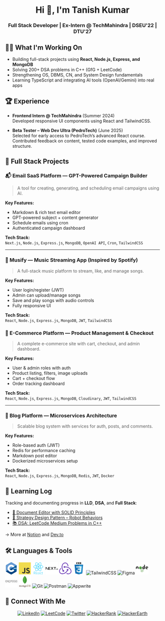 <h1 align="center">Hi 👋, I'm Tanish Kumar</h1>
<h3 align="center">Full Stack Developer | Ex-Intern @ TechMahindra | DSEU'22 | DTU'27</h3>


## 👨‍💻 What I'm Working On

- Building full-stack projects using **React, Node.js, Express, and MongoDB**
- Solving 200+ DSA problems in C++ (GfG + LeetCode)
- Strengthening OS, DBMS, CN, and System Design fundamentals
- Learning TypeScript and integrating AI tools (OpenAI/Gemini) into real apps


## 🏆 Experience

- **Frontend Intern @ TechMahindra** (Summer 2024)  
  Developed responsive UI components using React and TailwindCSS.

- **Beta Tester – Web Dev Ultra (PedroTech)** (June 2025)  
  Selected for early access to PedroTech’s advanced React course.  
  Contributed feedback on content, tested code examples, and improved structure.



## 🚀 Full Stack Projects
### 📬 Email SaaS Platform — GPT-Powered Campaign Builder  
> A tool for creating, generating, and scheduling email campaigns using AI.

**Key Features:**  
- Markdown & rich text email editor  
- GPT-powered subject + content generator  
- Schedule emails using cron  
- Authenticated campaign dashboard

**Tech Stack:**  
`Next.js`, `Node.js`, `Express.js`, `MongoDB`, `OpenAI API`, `Cron`, `TailwindCSS`

---

### 🎵 Musify — Music Streaming App (Inspired by Spotify)  
> A full-stack music platform to stream, like, and manage songs.

**Key Features:**  
- User login/register (JWT)
- Admin can upload/manage songs  
- Save and play songs with audio controls  
- Fully responsive UI

**Tech Stack:**  
`React`, `Node.js`, `Express.js`, `MongoDB`, `JWT`, `TailwindCSS`


### 🛒 E-Commerce Platform — Product Management & Checkout  
> A complete e-commerce site with cart, checkout, and admin dashboard.

**Key Features:**  
- User & admin roles with auth  
- Product listing, filters, image uploads  
- Cart + checkout flow  
- Order tracking dashboard

**Tech Stack:**  
`React`, `Node.js`, `Express.js`, `MongoDB`, `Cloudinary`, `JWT`, `TailwindCSS`

---

### 📝 Blog Platform — Microservices Architecture  
> Scalable blog system with services for auth, posts, and comments.

**Key Features:**  
- Role-based auth (JWT)  
- Redis for performance caching  
- Markdown post editor  
- Dockerized microservices setup

**Tech Stack:**  
`React`, `Node.js`, `Express.js`, `MongoDB`, `Redis`, `JWT`, `Docker`

## 📝 Learning Log

Tracking and documenting progress in **LLD**, **DSA**, and **Full Stack**:

- [📒 Document Editor with SOLID Principles](#)  
- [🧠 Strategy Design Pattern – Robot Behaviors](#)  
- [📚 DSA: LeetCode Medium Problems in C++](#)

→ More at [Notion](#) and [Dev.to](#)


## 🛠️ Languages & Tools

<p align="left">
  <img src="https://raw.githubusercontent.com/devicons/devicon/master/icons/cplusplus/cplusplus-original.svg" width="40" title="C++" />
  <img src="https://raw.githubusercontent.com/devicons/devicon/master/icons/javascript/javascript-original.svg" width="40" title="JavaScript" />
  <img src="https://raw.githubusercontent.com/devicons/devicon/master/icons/react/react-original-wordmark.svg" width="40" title="React.js" />
  <img src="https://raw.githubusercontent.com/devicons/devicon/master/icons/nextjs/nextjs-original-wordmark.svg" width="40" title="Next.js" />
  <img src="https://raw.githubusercontent.com/devicons/devicon/master/icons/redux/redux-original.svg" width="40" title="Redux" />
  <img src="https://raw.githubusercontent.com/devicons/devicon/master/icons/css3/css3-original-wordmark.svg" width="40" title="CSS" />
  <img src="https://www.vectorlogo.zone/logos/tailwindcss/tailwindcss-icon.svg" width="40" title="TailwindCSS" />
  <img src="https://www.vectorlogo.zone/logos/figma/figma-icon.svg" width="40" title="Figma" />
  <img src="https://raw.githubusercontent.com/devicons/devicon/master/icons/nodejs/nodejs-original-wordmark.svg" width="40" title="Node.js" />
  <img src="https://raw.githubusercontent.com/devicons/devicon/master/icons/express/express-original-wordmark.svg" width="40" title="Express.js" />
  <img src="https://raw.githubusercontent.com/devicons/devicon/master/icons/mongodb/mongodb-original-wordmark.svg" width="40" title="MongoDB" />
  <img src="https://www.vectorlogo.zone/logos/git-scm/git-scm-icon.svg" width="40" title="Git" />
  <img src="https://www.vectorlogo.zone/logos/getpostman/getpostman-icon.svg" width="40" title="Postman" />
  <img src="https://www.vectorlogo.zone/logos/appwriteio/appwriteio-icon.svg" width="40" title="Appwrite" />
</p>



## 🔗 Connect With Me
<p align="center">
  <a href="https://linkedin.com/in/tanish29"><img src="https://img.shields.io/badge/LinkedIn-tanish29-blue?style=for-the-badge&logo=linkedin" alt="LinkedIn" /></a>
  <a href="https://www.leetcode.com/tanish2_9"><img src="https://img.shields.io/badge/LeetCode-tanish2__9-orange?style=for-the-badge&logo=leetcode" alt="LeetCode" /></a>
  <a href="https://twitter.com/tanish_29"><img src="https://img.shields.io/twitter/follow/tanish_29?logo=twitter&style=for-the-badge" alt="Twitter" /></a>
  <a href="https://www.hackerrank.com/tanish2992002"><img src="https://img.shields.io/badge/HackerRank-tanish2992002-2EC866?style=for-the-badge&logo=hackerrank" alt="HackerRank" /></a>
  <a href="https://www.hackerearth.com/tanish2992002"><img src="https://img.shields.io/badge/HackerEarth-tanish2992002-323754?style=for-the-badge&logo=hackerearth" alt="HackerEarth" /></a>
</p>
